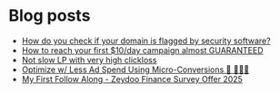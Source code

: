 # Blog posts
<!-- BLOG-POST-LIST:START -->
- [How do you check if your domain is flagged by security software?](https://afflift.com/f/threads/how-do-you-check-if-your-domain-is-flagged-by-security-software.10572/)
- [How to reach your first $10/day campaign almost GUARANTEED](https://afflift.com/f/threads/how-to-reach-your-first-10-day-campaign-almost-guaranteed.7430/)
- [Not slow LP with very high clickloss](https://afflift.com/f/threads/not-slow-lp-with-very-high-clickloss.10570/)
- [Optimize w/ Less Ad Spend Using Micro-Conversions 🦄 🧙🏻‍♂️](https://afflift.com/f/threads/optimize-w-less-ad-spend-using-micro-conversions-%F0%9F%A6%84-%F0%9F%A7%99%F0%9F%8F%BB%E2%80%8D%E2%99%82%EF%B8%8F.6404/)
- [My First Follow Along - Zeydoo Finance Survey Offer 2025](https://afflift.com/f/threads/my-first-follow-along-zeydoo-finance-survey-offer-2025.10559/)
<!-- BLOG-POST-LIST:END -->
